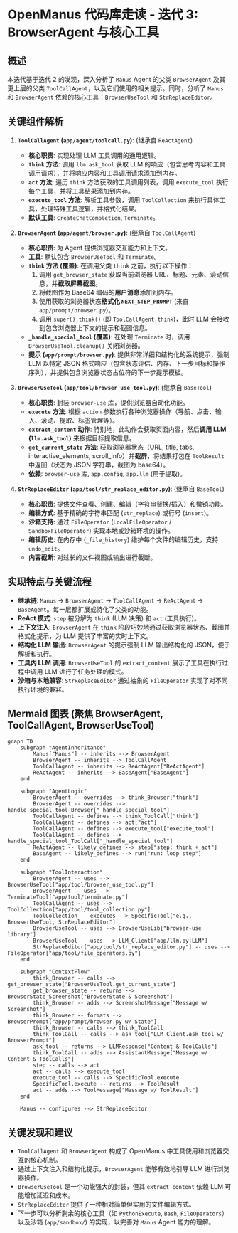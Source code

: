 # OpenManus 代码库走读 - 迭代 3: BrowserAgent 与核心工具

## 概述

本迭代基于迭代 2 的发现，深入分析了 `Manus` Agent 的父类 `BrowserAgent` 及其更上层的父类 `ToolCallAgent`，以及它们使用的相关提示。同时，分析了 `Manus` 和 `BrowserAgent` 依赖的核心工具：`BrowserUseTool` 和 `StrReplaceEditor`。

## 关键组件解析

1.  **`ToolCallAgent` (`app/agent/toolcall.py`)**: (继承自 `ReActAgent`)
    *   **核心职责**: 实现处理 LLM 工具调用的通用逻辑。
    *   **`think` 方法**: 调用 `llm.ask_tool` 获取 LLM 的响应（包含思考内容和工具调用请求），并将响应内容和工具调用请求添加到内存。
    *   **`act` 方法**: 遍历 `think` 方法获取的工具调用列表，调用 `execute_tool` 执行每个工具，并将工具结果添加到内存。
    *   **`execute_tool` 方法**: 解析工具参数，调用 `ToolCollection` 来执行具体工具，处理特殊工具逻辑，并格式化结果。
    *   **默认工具**: `CreateChatCompletion`, `Terminate`。

2.  **`BrowserAgent` (`app/agent/browser.py`)**: (继承自 `ToolCallAgent`)
    *   **核心职责**: 为 Agent 提供浏览器交互能力和上下文。
    *   **工具**: 默认包含 `BrowserUseTool` 和 `Terminate`。
    *   **`think` 方法 (覆盖)**: 在调用父类 `think` 之前，执行以下操作：
        1.  调用 `get_browser_state` 获取当前浏览器 URL、标题、元素、滚动信息，并**截取屏幕截图**。
        2.  将截图作为 Base64 编码的**用户消息**添加到内存。
        3.  使用获取的浏览器状态**格式化 `NEXT_STEP_PROMPT`** (来自 `app/prompt/browser.py`)。
        4.  调用 `super().think()` (即 `ToolCallAgent.think`)，此时 LLM 会接收到包含浏览器上下文的提示和截图信息。
    *   **`_handle_special_tool` (覆盖)**: 在处理 `Terminate` 时，调用 `BrowserUseTool.cleanup()` 关闭浏览器。
    *   **提示 (`app/prompt/browser.py`)**: 提供非常详细和结构化的系统提示，强制 LLM 以特定 JSON 格式响应（包含状态评估、内存、下一步目标和操作序列），并提供包含浏览器状态占位符的下一步提示模板。

3.  **`BrowserUseTool` (`app/tool/browser_use_tool.py`)**: (继承自 `BaseTool`)
    *   **核心职责**: 封装 `browser-use` 库，提供浏览器自动化功能。
    *   **`execute` 方法**: 根据 `action` 参数执行各种浏览器操作（导航、点击、输入、滚动、提取、标签管理等）。
    *   **`extract_content` 动作**: 特别地，此动作会获取页面内容，然后**调用 LLM (`llm.ask_tool`)** 来根据目标提取信息。
    *   **`get_current_state` 方法**: 获取浏览器状态（URL, title, tabs, interactive_elements, scroll_info）并**截屏**，将结果打包在 `ToolResult` 中返回（状态为 JSON 字符串，截图为 base64）。
    *   **依赖**: `browser-use` 库, `app.config`, `app.llm` (用于提取)。

4.  **`StrReplaceEditor` (`app/tool/str_replace_editor.py`)**: (继承自 `BaseTool`)
    *   **核心职责**: 提供文件查看、创建、编辑（字符串替换/插入）和撤销功能。
    *   **编辑方式**: 基于精确的字符串匹配 (`str_replace`) 或行号 (`insert`)。
    *   **沙箱支持**: 通过 `FileOperator` (`LocalFileOperator` / `SandboxFileOperator`) 实现本地或沙箱环境的操作。
    *   **编辑历史**: 在内存中 (`_file_history`) 维护每个文件的编辑历史，支持 `undo_edit`。
    *   **内容截断**: 对过长的文件视图或输出进行截断。

## 实现特点与关键流程

*   **继承链**: `Manus` -> `BrowserAgent` -> `ToolCallAgent` -> `ReActAgent` -> `BaseAgent`。每一层都扩展或特化了父类的功能。
*   **ReAct 模式**: `step` 被分解为 `think` (LLM 决策) 和 `act` (工具执行)。
*   **上下文注入**: `BrowserAgent` 在 `think` 阶段巧妙地通过获取浏览器状态、截图并格式化提示，为 LLM 提供了丰富的实时上下文。
*   **结构化 LLM 输出**: `BrowserAgent` 的提示强制 LLM 输出结构化的 JSON，便于解析和执行。
*   **工具内 LLM 调用**: `BrowserUseTool` 的 `extract_content` 展示了工具在执行过程中调用 LLM 进行子任务处理的模式。
*   **沙箱与本地兼容**: `StrReplaceEditor` 通过抽象的 `FileOperator` 实现了对不同执行环境的兼容。

## Mermaid 图表 (聚焦 BrowserAgent, ToolCallAgent, BrowserUseTool)

```mermaid
graph TD
    subgraph "AgentInheritance"
        Manus["Manus"] -- inherits --> BrowserAgent
        BrowserAgent -- inherits --> ToolCallAgent
        ToolCallAgent -- inherits --> ReActAgent["ReActAgent"]
        ReActAgent -- inherits --> BaseAgent["BaseAgent"]
    end

    subgraph "AgentLogic"
        BrowserAgent -- overrides --> think_Browser["think"]
        BrowserAgent -- overrides --> handle_special_tool_Browser["_handle_special_tool"]
        ToolCallAgent -- defines --> think_ToolCall["think"]
        ToolCallAgent -- defines --> act["act"]
        ToolCallAgent -- defines --> execute_tool["execute_tool"]
        ToolCallAgent -- defines --> handle_special_tool_ToolCall["_handle_special_tool"]
        ReActAgent -- likely_defines --> step["step: think + act"]
        BaseAgent -- likely_defines --> run["run: loop step"]
    end

    subgraph "ToolInteraction"
        BrowserAgent -- uses --> BrowserUseTool["app/tool/browser_use_tool.py"]
        BrowserAgent -- uses --> TerminateTool["app/tool/terminate.py"]
        ToolCallAgent -- uses --> ToolCollection["app/tool/tool_collection.py"]
        ToolCollection -- executes --> SpecificTool["e.g., BrowserUseTool, StrReplaceEditor"]
        BrowserUseTool -- uses --> BrowserUseLib["browser-use library"]
        BrowserUseTool -- uses --> LLM_Client["app/llm.py:LLM"]
        StrReplaceEditor["app/tool/str_replace_editor.py"] -- uses --> FileOperator["app/tool/file_operators.py"]
    end

    subgraph "ContextFlow"
        think_Browser -- calls --> get_browser_state["BrowserUseTool.get_current_state"]
        get_browser_state -- returns --> BrowserState_Screenshot["BrowserState & Screenshot"]
        think_Browser -- adds --> ScreenshotMessage["Message w/ Screenshot"]
        think_Browser -- formats --> BrowserPrompt["app/prompt/browser.py w/ State"]
        think_Browser -- calls --> think_ToolCall
        think_ToolCall -- calls --> ask_tool["LLM_Client.ask_tool w/ BrowserPrompt"]
        ask_tool -- returns --> LLMResponse["Content & ToolCalls"]
        think_ToolCall -- adds --> AssistantMessage["Message w/ Content & ToolCalls"]
        step -- calls --> act
        act -- calls --> execute_tool
        execute_tool -- calls --> SpecificTool.execute
        SpecificTool.execute -- returns --> ToolResult
        act -- adds --> ToolMessage["Message w/ ToolResult"]
    end

    Manus -- configures --> StrReplaceEditor
```

## 关键发现和建议

*   `ToolCallAgent` 和 `BrowserAgent` 构成了 OpenManus 中工具使用和浏览器交互的核心机制。
*   通过上下文注入和结构化提示，`BrowserAgent` 能够有效地引导 LLM 进行浏览器操作。
*   `BrowserUseTool` 是一个功能强大的封装，但其 `extract_content` 依赖 LLM 可能增加延迟和成本。
*   `StrReplaceEditor` 提供了一种相对简单但实用的文件编辑方式。
*   下一步可以分析剩余的核心工具（如 `PythonExecute`, `Bash`, `FileOperators`）以及沙箱 (`app/sandbox/`) 的实现，以完善对 `Manus` Agent 能力的理解。
